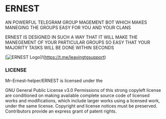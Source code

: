 # ERNEST
AN POWERFUL TELEGRAM GROUP MAGEMENT BOT WHICH MAKES MANEGING THE GROUPS EASY FOR YOU AND YOUR CLANS

ERNEST IS DESIGNED IN SUCH A WAY THAT IT WILL MAKE THE MANEGEMENT OF YOUR PARTICULAR GROUPS SO EASY THAT YOUR MAJORITY TASKS WILL BE DONE WITHIN SECONDS 

[![ERNEST Logo](
https://telegra.ph/file/e0d5bb6bc14334854062c.jpg)]!(https://t.me/leavingtgsupport)

### LICENSE 
Mr-Ernest-helper/ERNEST is licensed under the

GNU General Public License v3.0
Permissions of this strong copyleft license are conditioned on making available complete source code of licensed works and modifications, which include larger works using a licensed work, under the same license. Copyright and license notices must be preserved. Contributors provide an express grant of patent rights.
